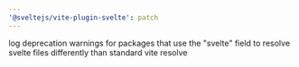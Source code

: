 ```yaml
---
'@sveltejs/vite-plugin-svelte': patch
---
```


log deprecation warnings for packages that use the "svelte" field to resolve svelte files differently than standard vite resolve
